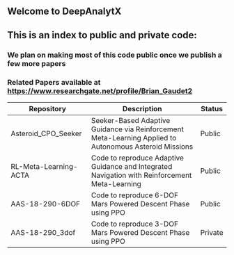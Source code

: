 ## Welcome to DeepAnalytX

## This is an index to public and private code:
### We plan on making most of this code public once we publish a few more papers

### Related Papers available at https://www.researchgate.net/profile/Brian_Gaudet2

Repository | Description | Status
------------ | ------------- | -------------
Asteroid_CPO_Seeker | Seeker-Based Adaptive Guidance via Reinforcement Meta-Learning Applied to Autonomous Asteroid Missions | Public
RL-Meta-Learning-ACTA | Code to reproduce Adaptive Guidance and Integrated Navigation with Reinforcement Meta-Learning | Public
AAS-18-290-6DOF | Code to reproduce 6-DOF Mars Powered Descent Phase using PPO | Public
AAS-18-290_3dof | Code to reproduce 3-DOF Mars Powered Descent Phase using PPO | Private


